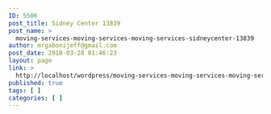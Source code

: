 ```yaml
---
ID: 5506
post_title: Sidney Center 13839
post_name: >
  moving-services-moving-services-moving-services-sidneycenter-13839
author: mrgabonijeff@gmail.com
post_date: 2018-03-28 01:46:23
layout: page
link: >
  http://localhost/wordpress/moving-services-moving-services-moving-services-sidneycenter-13839/
published: true
tags: [ ]
categories: [ ]
---
```

